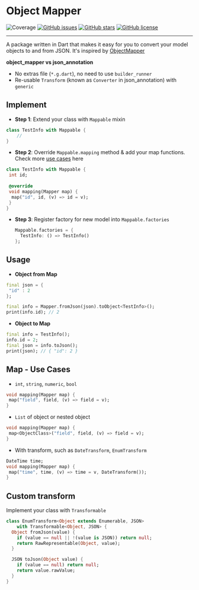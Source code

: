 # Object Mapper

![Coverage](https://raw.githubusercontent.com/markgravity/object_mapper/master/coverage_badge.svg?sanitize=true) [![GitHub issues](https://img.shields.io/github/issues/markgravity/object_mapper)](https://github.com/markgravity/object_mapper/issues) [![GitHub stars](https://img.shields.io/github/stars/markgravity/object_mapper)](https://github.com/markgravity/object_mapper/stargazers) [![GitHub license](https://img.shields.io/github/license/markgravity/object_mapper)](https://github.com/markgravity/object_mapper/blob/master/LICENSE)

---

A package written in Dart that makes it easy for you to convert your model objects to and from JSON.
It's inspired by [ObjectMapper](https://github.com/tristanhimmelman/ObjectMapper)

**object_mapper vs json_annotation**

- No extras file (`*.g.dart`), no need to use `builder_runner`
- Re-usable `Transform` (known as `Converter` in json_annotation) with `generic`

## Implement
- **Step 1**: Extend your class with `Mappable` mixin
```dart
class TestInfo with Mappable {
    //
}

```



- **Step 2**: Override `Mappable.mapping` method & add your map functions. Check more [use cases](#map---use-cases) here
```dart
class TestInfo with Mappable {
 int id;
  
 @override
 void mapping(Mapper map) {
  map("id", id, (v) => id = v);
 }
}

```

* **Step 3**: Register factory for new model into `Mappable.factories`

  ```dart
  Mappable.factories = {
    TestInfo: () => TestInfo()
  };
  ```


## Usage

- **Object from Map**
```dart
final json = {
 "id" : 2
};

final info = Mapper.fromJson(json).toObject<TestInfo>();
print(info.id); // 2
```

- **Object to Map**
```dart
final info = TestInfo();
info.id = 2;
final json = info.toJson();
print(json); // { "id": 2 }
```



## Map - Use Cases

- `int`, `string`, `numeric`, `bool`
```dart
void mapping(Mapper map) {
 map("field", field, (v) => field = v);
}
```
- `List` of object or nested object
```dart
void mapping(Mapper map) {
 map<ObjectClass>("field", field, (v) => field = v);
}
```
- With transform, such as `DateTransform`, `EnumTransform`
```dart
DateTime time;
void mapping(Mapper map) {
 map("time", time, (v) => time = v, DateTransform());
}
```



## Custom transform

Implement your class with `Transformable`
```dart
class EnumTransform<Object extends Enumerable, JSON>
    with Transformable<Object, JSON> {
  Object fromJson(value) {
    if (value == null || !(value is JSON)) return null;
    return RawRepresentable(Object, value);
  }

  JSON toJson(Object value) {
    if (value == null) return null;
    return value.rawValue;
  }
}
```
